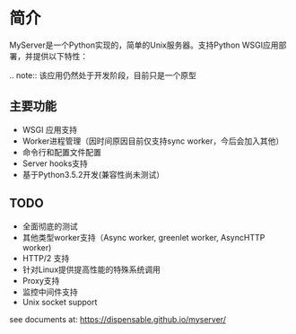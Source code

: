 
# 简介

MyServer是一个Python实现的，简单的Unix服务器。支持Python WSGI应用部署，并提供以下特性：

.. note:: 该应用仍然处于开发阶段，目前只是一个原型

## 主要功能

* WSGI 应用支持
* Worker进程管理（因时间原因目前仅支持sync worker，今后会加入其他）
* 命令行和配置文件配置
* Server hooks支持
* 基于Python3.5.2开发(兼容性尚未测试）

## TODO

* 全面彻底的测试
* 其他类型worker支持（Async worker, greenlet worker, AsyncHTTP worker)
* HTTP/2 支持
* 针对Linux提供提高性能的特殊系统调用
* Proxy支持
* 监控中间件支持
* Unix socket support

see documents at: https://dispensable.github.io/myserver/
